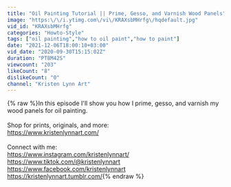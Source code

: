 ```yaml
---
title: "Oil Painting Tutorial || Prime, Gesso, and Varnish Wood Panels"
image: "https:\/\/i.ytimg.com\/vi\/KRAXsbMHrfg\/hqdefault.jpg"
vid_id: "KRAXsbMHrfg"
categories: "Howto-Style"
tags: ["oil painting","how to oil paint","how to paint"]
date: "2021-12-06T18:00:10+03:00"
vid_date: "2020-09-30T15:15:02Z"
duration: "PT8M42S"
viewcount: "203"
likeCount: "8"
dislikeCount: "0"
channel: "Kristen Lynn Art"
---
```

{% raw %}In this episode I'll show you how I prime, gesso, and varnish my wood panels for oil painting. <br /><br />Shop for prints, originals, and more:<br /><a rel="nofollow" target="blank" href="https://www.kristenlynnart.com/">https://www.kristenlynnart.com/</a><br /><br />Connect with me:<br /><a rel="nofollow" target="blank" href="https://www.instagram.com/kristenlynnart/">https://www.instagram.com/kristenlynnart/</a><br /><a rel="nofollow" target="blank" href="https://www.tiktok.com/@kristenlynnart">https://www.tiktok.com/@kristenlynnart</a><br /><a rel="nofollow" target="blank" href="https://www.facebook.com/kristenlynnart">https://www.facebook.com/kristenlynnart</a><br /><a rel="nofollow" target="blank" href="https://kristenlynnart.tumblr.com/">https://kristenlynnart.tumblr.com/</a>{% endraw %}
